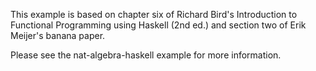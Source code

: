 This example is based on chapter six of Richard Bird's Introduction to
Functional Programming using Haskell (2nd ed.) and section two of Erik
Meijer's banana paper.

Please see the nat-algebra-haskell example for more information.
